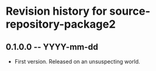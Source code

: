# Revision history for source-repository-package2

## 0.1.0.0 -- YYYY-mm-dd

* First version. Released on an unsuspecting world.
